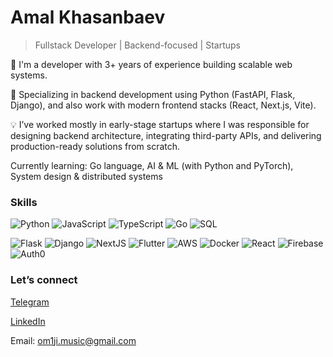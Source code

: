 # Amal Khasanbaev
> Fullstack Developer | Backend-focused | Startups

🚀 I'm a developer with 3+ years of experience building scalable web systems.

🧩 Specializing in backend development using Python (FastAPI, Flask, Django), and also work with modern frontend stacks (React, Next.js, Vite).

💡 I’ve worked mostly in early-stage startups where I was responsible for designing backend architecture, integrating third-party APIs, and delivering production-ready solutions from scratch.


Currently learning: Go language, AI & ML (with Python and PyTorch), System design & distributed systems

### Skills

![Python](https://img.shields.io/badge/-Python-000?&logo=Python)
![JavaScript](https://img.shields.io/badge/-JavaScript-000?&logo=JavaScript)
![TypeScript](https://img.shields.io/badge/-TypeScript-000?&logo=TypeScript)
![Go](https://img.shields.io/badge/-Go-000?&logo=Go)
![SQL](https://img.shields.io/badge/-SQL-000?&logo=PostgreSQL)

![Flask](https://img.shields.io/badge/-Flask-000?&logo=Flask)
![Django](https://img.shields.io/badge/-Django-000?&logo=Django)
![NextJS](https://img.shields.io/badge/-Next.js-000?&logo=Next.js)
![Flutter](https://img.shields.io/badge/-Flutter-000?&logo=Flutter)
![AWS](https://img.shields.io/badge/-AWS-000?&logo=Amazon-AWS&logoColor=F90)
![Docker](https://img.shields.io/badge/-Docker-000?&logo=Docker)
![React](https://img.shields.io/badge/-React-000?&logo=React)
![Firebase](https://img.shields.io/badge/-Firebase-000?&logo=Firebase)
![Auth0](https://img.shields.io/badge/-Auth0-000?&logo=Auth0)




### Let’s connect
[Telegram](https://t.me/om1ji)

[LinkedIn](linkedin.com/in/om1ji)

Email: om1ji.music@gmail.com
